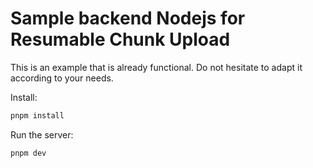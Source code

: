 # Sample backend Nodejs for Resumable Chunk Upload

This is an example that is already functional. Do not hesitate to adapt it according to your needs.

Install:

```bash
pnpm install
```

Run the server:

```bash
pnpm dev
```
